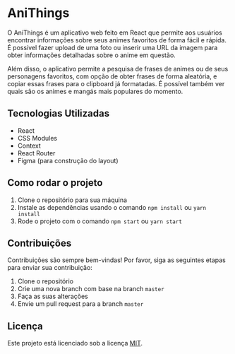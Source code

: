 # AniThings

O AniThings é um aplicativo web feito em React que permite aos usuários encontrar informações sobre seus animes favoritos de forma fácil e rápida. É possível fazer upload de uma foto ou inserir uma URL da imagem para obter informações detalhadas sobre o anime em questão.

Além disso, o aplicativo permite a pesquisa de frases de animes ou de seus personagens favoritos, com opção de obter frases de forma aleatória, e copiar essas frases para o clipboard já formatadas. É possível também ver quais são os animes e mangás mais populares do momento.


## Tecnologias Utilizadas

- React
- CSS Modules
- Context
- React Router
- Figma (para construção do layout)


## Como rodar o projeto

1. Clone o repositório para sua máquina
2. Instale as dependências usando o comando `npm install` ou `yarn install`
3. Rode o projeto com o comando `npm start` ou `yarn start`


## Contribuições

Contribuições são sempre bem-vindas! Por favor, siga as seguintes etapas para enviar sua contribuição:

1. Clone o repositório
2. Crie uma nova branch com base na branch `master`
3. Faça as suas alterações
4. Envie um pull request para a branch `master`


## Licença

Este projeto está licenciado sob a licença [MIT](https://opensource.org/licenses/MIT).
